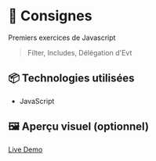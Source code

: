 # 🚀 Consignes

Premiers exercices de Javascript 
> Filter, Includes, Délégation d'Evt

## 📦 Technologies utilisées

- JavaScript


## 🖼️ Aperçu visuel (optionnel)

[Live Demo](https://ocrzia.github.io/JS9-Films-filter-correction/)